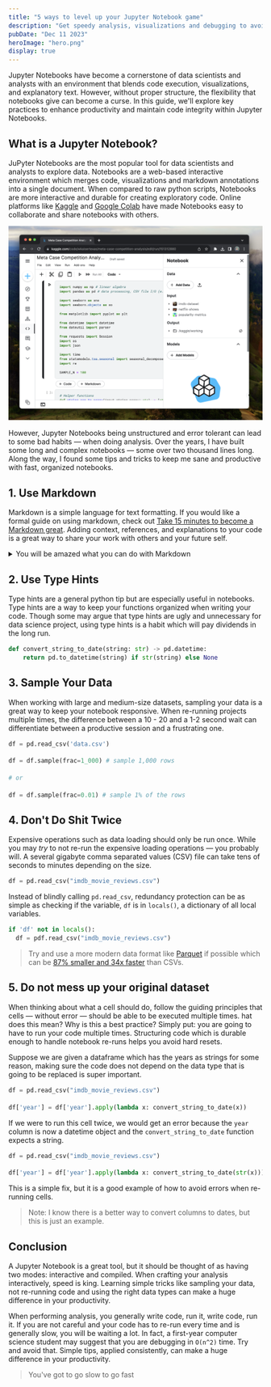 ```yaml
---
title: "5 ways to level up your Jupyter Notebook game"
description: "Get speedy analysis, visualizations and debugging to avoid pulling your hair out"
pubDate: "Dec 11 2023"
heroImage: "hero.png"
display: true
---
```


Jupyter Notebooks have become a cornerstone of data scientists and analysts with an environment that blends code execution, visualizations, and explanatory text. However, without proper structure, the flexibility that notebooks give can become a curse. In this guide, we'll explore key practices to enhance productivity and maintain code integrity within Jupyter Notebooks.

## What is a Jupyter Notebook?

JuPyter Notebooks are the most popular tool for data scientists and analysts to explore data. Notebooks are a web-based interactive environment which merges code, visualizations and markdown annotations into a single document. When compared to raw python scripts, Notebooks are more interactive and durable for creating exploratory code. Online platforms like [Kaggle](https://kaggle.com) and [Google Colab](https://colab.research.google.com) have made Notebooks easy to collaborate and share notebooks with others.

![Jupyter Notebook on Kaggle](../../blog/five-tips-to-improve-your-jupyter-notebook-game/jupyter-notebook.png)

However, Jupyter Notebooks being unstructured and error tolerant can lead to some bad habits &mdash; when doing analysis. Over the years, I have built some long and complex notebooks &mdash; some over two thousand lines long. Along the way, I found some tips and tricks to keep me sane and productive with fast, organized notebooks.

## 1. Use Markdown

Markdown is a simple language for text formatting. If you would like a formal guide on using markdown, check out [Take 15 minutes to become a Markdown great](../great-markdown). Adding context, references, and explanations to your code is a great way to share your work with others and your future self.

<!--I should add an image which shows a markdown cell-->

<details>
  <summary>You will be amazed what you can do with Markdown</summary>

  ### 1.1. Embed Images

  Embedding images is a great way to add context to your analysis. Images can be embedded using the following syntax:

  ```markdown
  ![alt text](path/to/image.png)
  ```

  ### 1.2. Embed Videos

  Videos can be embedded using the following syntax:

  ```markdown
  [![alt text](path/to/image.png)](path/to/video.mp4)
  ```

  ### 1.3. Embed Tables

  Tables can be embedded using the following syntax:

  ```markdown

  | Column 1 | Column 2 |
  | -------- | -------- |
  | Row 1    | Row 1    |
  | Row 2    | Row 2    |
  ```

  ### 1.4 Reference Local Files

  Markdown can also reference local files. So, for instance, you can hide a cell which makes a graph and reference the graph with a relative image tag.

  ```markdown
  ![Graph I made earlier](./graph.png)
  ```

  That is the beginning of what markdown can do. For more, check out [Take 15 minutes to become a Markdown great](../great-markdown). Though you may not need to be the best documentarian, adding context to your code is a great way to share your work with others and your future self.
</details>

## 2. Use Type Hints

Type hints are a general python tip but are especially useful in notebooks. Type hints are a way to keep your functions organized when writing your code. Though some may argue that type hints are ugly and unnecessary for data science project, using type hints is a habit which will pay dividends in the long run. 

```python
def convert_string_to_date(string: str) -> pd.datetime:
    return pd.to_datetime(string) if str(string) else None
```

## 3. Sample Your Data

When working with large and medium-size datasets, sampling your data is a great way to keep your notebook responsive. When re-running projects multiple times, the difference between a 10 - 20 and a 1-2 second wait can differentiate between a productive session and a frustrating one.

```python
df = pd.read_csv('data.csv')

df = df.sample(frac=1_000) # sample 1,000 rows

# or

df = df.sample(frac=0.01) # sample 1% of the rows
```

## 4. Don't Do Shit Twice

Expensive operations such as data loading should only be run once. While you may *try* to not re-run the expensive loading operations &mdash; you probably will. A several gigabyte comma separated values (CSV) file can take tens of seconds to minutes depending on the size. 

```python
df = pd.read_csv("imdb_movie_reviews.csv")
```

Instead of blindly calling `pd.read_csv`, redundancy protection can be as simple as checking if the variable, `df` is in `locals()`, a dictionary of all local variables.

```python
if 'df' not in locals():
  df = pdf.read_csv("imdb_movie_reviews.csv")
```

> Try and use a more modern data format like [Parquet](https://parquet.apache.org/) if possible which can be [87% smaller and 34x faster](https://www.databricks.com/glossary/what-is-parquet) than CSVs.

## 5. Do not mess up your original dataset

When thinking about what a cell should do, follow the guiding principles that cells &mdash; without error &mdash; should be able to be executed multiple times. hat does this mean? Why is this a best practice? Simply put: you are going to have to run your code multiple times. Structuring code which is durable enough to handle notebook re-runs helps you avoid hard resets.

Suppose we are given a dataframe which has the years as strings for some reason, making sure the code does not depend on the data type that is going to be replaced is super important.

```python
df = pd.read_csv("imdb_movie_reviews.csv")

df['year'] = df['year'].apply(lambda x: convert_string_to_date(x))
```

If we were to run this cell twice, we would get an error because the `year` column is now a datetime object and the `convert_string_to_date` function expects a string.

```python
df = pd.read_csv("imdb_movie_reviews.csv")

df['year'] = df['year'].apply(lambda x: convert_string_to_date(str(x)))
```

This is a simple fix, but it is a good example of how to avoid errors when re-running cells.

> Note: I know there is a better way to convert columns to dates, but this is just an example.

## Conclusion

A Jupyter Notebook is a great tool, but it should be thought of as having two modes: interactive and compiled. When crafting your analysis interactively, speed is king. Learning simple tricks like sampling your data, not re-running code and using the right data types can make a huge difference in your productivity.

When performing analysis, you generally write code, run it, write code, run it. If you are not careful and your code has to re-run every time and is generally slow, you will be waiting a lot. In fact, a first-year computer science student may suggest that you are debugging in `O(n^2)` time. Try and avoid that. Simple tips, applied consistently, can make a huge difference in your productivity. 

> You've got to go slow to go fast